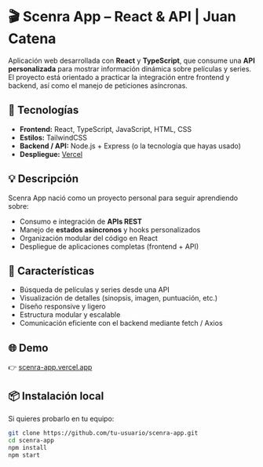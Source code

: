 # 🎬 Scenra App – React & API | Juan Catena

Aplicación web desarrollada con **React** y **TypeScript**, que consume una **API personalizada** para mostrar información dinámica sobre películas y series.  
El proyecto está orientado a practicar la integración entre frontend y backend, así como el manejo de peticiones asíncronas.

## 🚀 Tecnologías
- **Frontend:** React, TypeScript, JavaScript, HTML, CSS  
- **Estilos:** TailwindCSS  
- **Backend / API:** Node.js + Express (o la tecnología que hayas usado)  
- **Despliegue:** [Vercel](https://vercel.com)  

## 💡 Descripción
Scenra App nació como un proyecto personal para seguir aprendiendo sobre:
- Consumo e integración de **APIs REST**  
- Manejo de **estados asíncronos** y hooks personalizados  
- Organización modular del código en React  
- Despliegue de aplicaciones completas (frontend + API)

## 🧩 Características
- Búsqueda de películas y series desde una API  
- Visualización de detalles (sinopsis, imagen, puntuación, etc.)  
- Diseño responsive y ligero  
- Estructura modular y escalable  
- Comunicación eficiente con el backend mediante fetch / Axios  

## 🌐 Demo
👉 [scenra-app.vercel.app](https://scenra-app.vercel.app)

## 📦 Instalación local
Si quieres probarlo en tu equipo:

```bash
git clone https://github.com/tu-usuario/scenra-app.git
cd scenra-app
npm install
npm start
